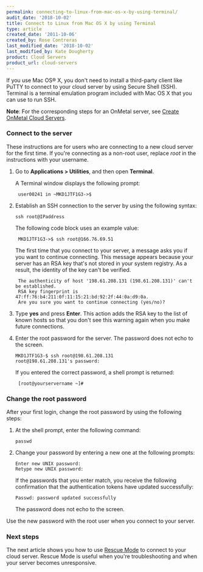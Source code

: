 ```yaml
---
permalink: connecting-to-linux-from-mac-os-x-by-using-terminal/
audit_date: '2018-10-02'
title: Connect to Linux from Mac OS X by using Terminal
type: article
created_date: '2011-10-06'
created_by: Rose Contreras
last_modified_date: '2018-10-02'
last_modified_by: Kate Dougherty
product: Cloud Servers
product_url: cloud-servers
---
```


If you use Mac OS&reg; X, you don't need to install a third-party client like
PuTTY to connect to your cloud server by using Secure Shell (SSH). Terminal is
a terminal emulation program included with Mac OS X that you can use
to run SSH.

**Note**: For the corresponding steps for an OnMetal server, see [Create OnMetal Cloud Servers](/how-to/create-onmetal-cloud-servers).

### Connect to the server

These instructions are for users who are connecting to a new cloud
server for the first time. If you're connecting as a non-root user,
replace *root* in the instructions with your username.

1.  Go to **Applications > Utilities**, and then open **Terminal**.

     A Terminal window displays the following prompt:

         user00241 in ~MKD1JTF1G3->$

2.  Establish an SSH connection to the server by using the following
    syntax:

        ssh root@IPaddress

     The following code block uses an example value:

         MKD1JTF1G3->$ ssh root@166.76.69.51

     The first time that you connect to your server, a message asks you if you
     want to continue connecting. This message appears because your
     server has an RSA key that's not stored in your system registry.
     As a result, the identity of the key can't be verified.

         The authenticity of host '198.61.208.131 (198.61.208.131)' can't be established.
         RSA key fingerprint is 47:ff:76:b4:211:0f:11:15:21:bd:92:2f:44:0a:d9:0a.
         Are you sure you want to continue connecting (yes/no)?

3.  Type **yes** and press **Enter**. This action adds the RSA key to
    the list of known hosts so that you don't see this warning again when you
    make future connections.
4.  Enter the root password for the server. The password does not echo
    to the screen.

        MKD1JTF1G3-$ ssh root@198.61.208.131
        root@198.61.208.131's password:

     If you entered the correct password, a shell prompt is returned:

         [root@yourservername ~]#

### Change the root password

After your first login, change the root password by using the following steps:

1.  At the shell prompt, enter the following command:

        passwd

2.  Change your password by entering a new one at the following prompts:

        Enter new UNIX password:
        Retype new UNIX password:

     If the passwords that you enter match, you receive the following
     confirmation that the authentication tokens have updated successfully:

        Passwd: password updated successfully

     The password does not echo to the screen.

Use the new password with the root user when you connect to your server.

### Next steps

The next article shows you how to use [Rescue Mode](/how-to/rescue-mode)
to connect to your cloud server. Rescue Mode is useful when you're
troubleshooting and when your server becomes unresponsive.
